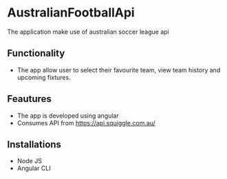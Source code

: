 # AustralianFootballApi
The application make use of australian soccer league api
## Functionality
- The app allow user to select their favourite team, view team history and upcoming fixtures.

## Feautures
- The app is developed using angular
- Consumes API from https://api.squiggle.com.au/

## Installations
- Node JS
- Angular CLI
